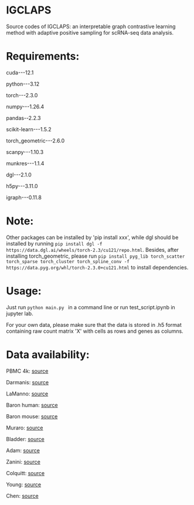 # IGCLAPS
Source codes of IGCLAPS: an interpretable graph contrastive learning method with adaptive positive sampling for scRNA-seq data analysis.
# Requirements:
cuda---12.1

python---3.12

torch---2.3.0

numpy---1.26.4

pandas--2.2.3

scikit-learn---1.5.2

torch_geometric---2.6.0

scanpy---1.10.3

munkres---1.1.4

dgl---2.1.0

h5py---3.11.0

igraph---0.11.8
# Note:
Other packages can be installed by 'pip install xxx', while dgl should be installed by running 
`pip install dgl -f https://data.dgl.ai/wheels/torch-2.3/cu121/repo.html`. Besides, after installing torch_geometric, please run `pip install pyg_lib torch_scatter torch_sparse torch_cluster torch_spline_conv -f https://data.pyg.org/whl/torch-2.3.0+cu121.html` to install dependencies.  
# Usage:
Just run 
`python main.py
`
in a command line or run test_script.ipynb in jupyter lab.

For your own data, please make sure that the data is stored in .h5 format containing raw count matrix 'X' with cells as rows and genes as columns. 

# Data availability:
PBMC 4k: [source](https://support.10xgenomics.com/single-cell-gene-expression/datasets/2.1.0/pbmc4k?)

Darmanis: [source](https://www.ncbi.nlm.nih.gov/geo/query/acc.cgi?acc=GSE67835)

LaManno: [source](https://www.ncbi.nlm.nih.gov/geo/query/acc.cgi?acc=GSE76381)

Baron human: [source](https://www.ncbi.nlm.nih.gov/geo/query/acc.cgi?acc=GSE84133)

Baron mouse: [source](https://www.ncbi.nlm.nih.gov/geo/query/acc.cgi?acc=GSE84133)

Muraro: [source](https://www.ncbi.nlm.nih.gov/geo/query/acc.cgi?acc=GSE85241)

Bladder: [source](https://www.ncbi.nlm.nih.gov/geo/query/acc.cgi?acc=GSE108097)

Adam: [source](https://www.ncbi.nlm.nih.gov/geo/query/acc.cgi?acc=GSE94333)

Zanini: [source](https://www.ncbi.nlm.nih.gov/geo/query/acc.cgi?acc=GSE147668)

Colquitt: [source](https://www.ncbi.nlm.nih.gov/geo/query/acc.cgi?acc=GSE150486)

Young: [source](https://ega-archive.org/datasets/)

Chen: [source](https://www.ncbi.nlm.nih.gov/geo/query/acc.cgi?acc=GSE87544)
